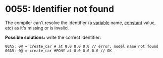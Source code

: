 # 0055: Identifier not found

The compiler can't resolve the identifier (a [variable](../../language/data-types/variables.md) name, [constant](../../language/data-types/constants.md) value, etc) as it's missing or is invalid.

**Possible solutions:** write the correct identifier:

```
00A5: 0@ = create_car # at 0.0 0.0 0.0 // error, model name not found
00A5: 0@ = create_car #PONY at 0.0 0.0 0.0 // OK
```
